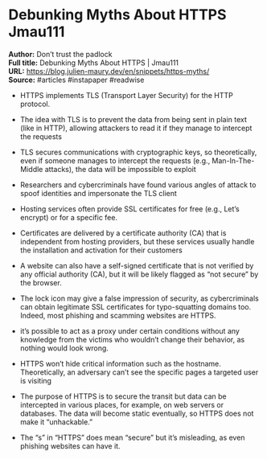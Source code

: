 # Debunking Myths About HTTPS   Jmau111

**Author:** Don’t trust the padlock  
**Full title:** Debunking Myths About HTTPS | Jmau111  
**URL:** https://blog.julien-maury.dev/en/snippets/https-myths/  
**Source:** #articles #instapaper #readwise

- HTTPS implements TLS (Transport Layer Security) for the HTTP protocol. 
   
- The idea with TLS is to prevent the data from being sent in plain text (like in HTTP), allowing attackers to read it if they manage to intercept the requests 
   
- TLS secures communications with cryptographic keys, so theoretically, even if someone manages to intercept the requests (e.g., Man-In-The-Middle attacks), the data will be impossible to exploit 
   
- Researchers and cybercriminals have found various angles of attack to spoof identities and impersonate the TLS client 
   
- Hosting services often provide SSL certificates for free (e.g., Let’s encrypt) or for a specific fee. 
   
- Certificates are delivered by a certificate authority (CA) that is independent from hosting providers, but these services usually handle the installation and activation for their customers 
   
- A website can also have a self-signed certificate that is not verified by any official authority (CA), but it will be likely flagged as “not secure” by the browser. 
   
- The lock icon may give a false impression of security, as cybercriminals can obtain legitimate SSL certificates for typo-squatting domains too. Indeed, most phishing and scamming websites are HTTPS. 
   
- it’s possible to act as a proxy under certain conditions without any knowledge from the victims who wouldn’t change their behavior, as nothing would look wrong. 
   
- HTTPS won’t hide critical information such as the hostname. Theoretically, an adversary can’t see the specific pages a targeted user is visiting 
   
- The purpose of HTTPS is to secure the transit but data can be intercepted in various places, for example, on web servers or databases. The data will become static eventually, so HTTPS does not make it “unhackable.” 
   
- The “s” in “HTTPS” does mean “secure” but it’s misleading, as even phishing websites can have it. 
   
